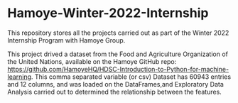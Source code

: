 # Hamoye-Winter-2022-Internship
This repository stores all the projects carried out as part of the Winter 2022 Internship Program with Hamoye Group.

This project drived a dataset from the Food and Agriculture Organization of the United Nations, available on the Hamoye GitHub repo: https://github.com/HamoyeHQ/HDSC-Introduction-to-Python-for-machine-learning.
This comma separated variable (or csv) Dataset has 60943 entries and 12 columns, and was loaded on the DataFrames,and Exploratory Data Analysis carried out to determined the relationship between the features.
